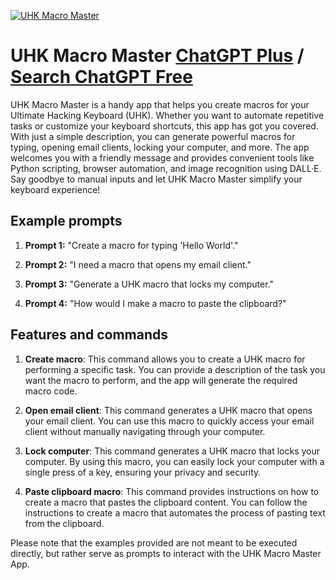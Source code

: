 
[![UHK Macro Master](https://files.oaiusercontent.com/file-88HlovTJm1ASqE3HY3quXs61?se=2123-10-16T18%3A32%3A40Z&sp=r&sv=2021-08-06&sr=b&rscc=max-age%3D31536000%2C%20immutable&rscd=attachment%3B%20filename%3D4ec0047c-ff2d-45f8-86c2-ccdec82a3c77.png&sig=b4CfQWvKvtYedoW5NfG3K%2BObPs6dEUgp3qhvKHWhSKA%3D)](https://chat.openai.com/g/g-ag15hb1n1-uhk-macro-master)

# UHK Macro Master [ChatGPT Plus](https://chat.openai.com/g/g-ag15hb1n1-uhk-macro-master) / [Search ChatGPT Free](https://gptcall.net/index.html#/?search=UHK%20Macro%20Master)

UHK Macro Master is a handy app that helps you create macros for your Ultimate Hacking Keyboard (UHK). Whether you want to automate repetitive tasks or customize your keyboard shortcuts, this app has got you covered. With just a simple description, you can generate powerful macros for typing, opening email clients, locking your computer, and more. The app welcomes you with a friendly message and provides convenient tools like Python scripting, browser automation, and image recognition using DALL·E. Say goodbye to manual inputs and let UHK Macro Master simplify your keyboard experience!

## Example prompts

1. **Prompt 1:** "Create a macro for typing 'Hello World'."

2. **Prompt 2:** "I need a macro that opens my email client."

3. **Prompt 3:** "Generate a UHK macro that locks my computer."

4. **Prompt 4:** "How would I make a macro to paste the clipboard?"


## Features and commands

1. **Create macro**: This command allows you to create a UHK macro for performing a specific task. You can provide a description of the task you want the macro to perform, and the app will generate the required macro code.

2. **Open email client**: This command generates a UHK macro that opens your email client. You can use this macro to quickly access your email client without manually navigating through your computer.

3. **Lock computer**: This command generates a UHK macro that locks your computer. By using this macro, you can easily lock your computer with a single press of a key, ensuring your privacy and security.

4. **Paste clipboard macro**: This command provides instructions on how to create a macro that pastes the clipboard content. You can follow the instructions to create a macro that automates the process of pasting text from the clipboard.

Please note that the examples provided are not meant to be executed directly, but rather serve as prompts to interact with the UHK Macro Master App.


